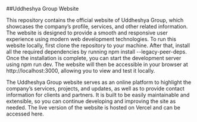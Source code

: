 ##Uddheshya Group Website

This repository contains the official website of Uddheshya Group, which showcases the company’s profile, services, and other related information. The website is designed to provide a smooth and responsive user experience using modern web development technologies. To run this website locally, first clone the repository to your machine. After that, install all the required dependencies by running npm install --legacy-peer-deps. Once the installation is complete, you can start the development server using npm run dev. The website will then be accessible in your browser at http://localhost:3000, allowing you to view and test it locally.

The Uddheshya Group website serves as an online platform to highlight the company’s services, projects, and updates, as well as to provide contact information for clients and partners. It is built to be easily maintainable and extensible, so you can continue developing and improving the site as needed. The live version of the website is hosted on Vercel and can be accessed here. 
